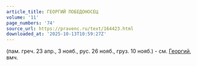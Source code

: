 ```yaml
---
article_title: ГЕОРГИЙ ПОБЕДОНОСЕЦ
volume: '11'
page_numbers: '74'
source_url: https://pravenc.ru/text/164423.html
downloaded_at: '2025-10-13T10:59:27Z'
---
```


(пам. греч. 23 апр., 3 нояб., рус. 26 нояб., груз. 10 нояб.) - см. [Георгий](https://pravenc.ru/text/Георгий.html), вмч.
